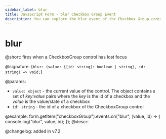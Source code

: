 ```yaml
---
sidebar_label: blur
title: JavaScript Form - blur Checkbox Group Event 
description: You can explore the blur event of the Checkbox Group control of Form in the documentation of the DHTMLX JavaScript UI library. Browse developer guides and API reference, try out code examples and live demos, and download a free 30-day evaluation version of DHTMLX Suite.
---
```


# blur

@short: fires when a CheckboxGroup control has lost focus

@signature: {`blur: (value: {[id: string]: boolean | string}, id: string) => void;`}

@params:
- `value: object` - the current value of the control. The object contains a set of <i>key:value</i> pairs where the <i>key</i> is the id of a checkbox and the <i>value</i> is the value/state of a checkbox
- `id: string` - the id of a checkbox of the CheckboxGroup control

@example:
form.getItem("checkboxGroup").events.on("blur", (value, id) => {
    console.log("blur", value, id);
});
@descr:

@changelog: added in v7.2
